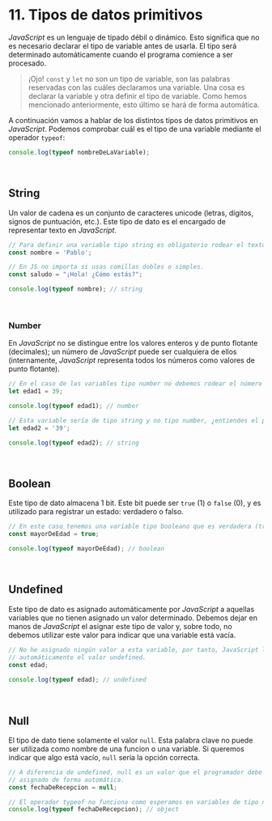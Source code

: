 # 11. Tipos de datos primitivos

*JavaScript* es un lenguaje de tipado débil o dinámico. Esto significa que no es necesario declarar el tipo de variable antes de usarla. El tipo será determinado automáticamente cuando el programa comience a ser procesado.

> ¡Ojo! `const` y `let` no son un tipo de variable, son las palabras reservadas con las cuáles declaramos una variable. Una cosa es declarar la variable y otra definir el tipo de variable. Como hemos mencionado anteriormente, esto último se hará de forma automática.

A continuación vamos a hablar de los distintos tipos de datos primitivos en *JavaScript*. Podemos comprobar cuál es el tipo de una variable mediante el operador `typeof`:

```javascript
console.log(typeof nombreDeLaVariable);
```

&nbsp;

## String

Un valor de cadena es un conjunto de caracteres unicode (letras, dígitos, signos de puntuación, etc.). Este tipo de dato es el encargado de representar texto en *JavaScript*.

```javascript
// Para definir una variable tipo string es obligatorio rodear el texto entre comillas.
const nombre = 'Pablo';

// En JS no importa si usas comillas dobles o simples.
const saludo = "¡Hola! ¿Cómo estás?";

console.log(typeof nombre); // string
```

&nbsp;

### Number

En *JavaScript* no se distingue entre los valores enteros y de punto flotante (decimales); un número de *JavaScript* puede ser cualquiera de ellos (internamente, *JavaScript* representa todos los números como valores de punto flotante).

```javascript
// En el caso de las variables tipo number no debemos rodear el número entre comillas. 
let edad1 = 39;

console.log(typeof edad1); // number

// Esta variable sería de tipo string y no tipo number, ¿entiendes el por qué?
let edad2 = '39';

console.log(typeof edad2); // string
```

&nbsp;

## Boolean

Este tipo de dato almacena 1 bit. Este bit puede ser `true` (1) o `false` (0), y es utilizado para registrar un estado: verdadero o falso.

```javascript
// En este caso tenemos una variable tipo booleano que es verdadera (true).
const mayorDeEdad = true; 

console.log(typeof mayorDeEdad); // boolean
```

&nbsp;

## Undefined

Este tipo de dato es asignado automáticamente por *JavaScript* a aquellas variables que no tienen asignado un valor determinado. Debemos dejar en manos de *JavaScript* el asignar este tipo de valor y, sobre todo, no debemos utilizar este valor para indicar que una variable está vacía.

```javascript
// No he asignado ningún valor a esta variable, por tanto, JavaScript le asignará 
// automáticamente el valor undefined. 
const edad; 
   
console.log(typeof edad); // undefined
```

&nbsp;

## Null

El tipo de dato tiene solamente el valor `null`. Esta palabra clave no puede ser utilizada como nombre de una funcion o una variable. Si queremos indicar que algo está vacío, `null` sería la opción correcta. 

```javascript
// A diferencia de undefined, null es un valor que el programador debe definir, no es
// asignado de forma automática.
const fechaDeRecepcion = null;

// El operador typeof no funciona como esperamos en variables de tipo null.
console.log(typeof fechaDeRecepcion); // object
```
